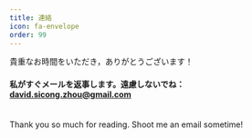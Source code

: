 ```yaml
---
title: 連絡
icon: fa-envelope
order: 99
---
```


貴重なお時間をいただき，ありがとうございます！

#### 私がすぐメールを返事します。遠慮しないでね： david.sicong.zhou@gmail.com ####
<br>
Thank you so much for reading. Shoot me an email sometime!